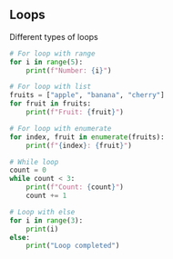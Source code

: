 <!-- METADATA
{
  "title": "Python Loops",
  "tags": [
    "python",
    "loops"
  ],
  "language": "python"
}
-->

## Loops
Different types of loops
```python
# For loop with range
for i in range(5):
    print(f"Number: {i}")

# For loop with list
fruits = ["apple", "banana", "cherry"]
for fruit in fruits:
    print(f"Fruit: {fruit}")

# For loop with enumerate
for index, fruit in enumerate(fruits):
    print(f"{index}: {fruit}")

# While loop
count = 0
while count < 3:
    print(f"Count: {count}")
    count += 1

# Loop with else
for i in range(3):
    print(i)
else:
    print("Loop completed")
```
